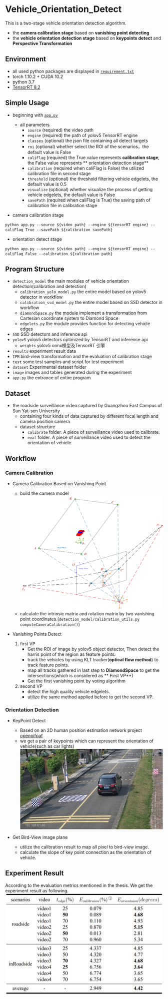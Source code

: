 # Vehicle_Orientation_Detect

This is a two-stage vehicle orientation detection algorithm.

- the **camera calibration stage** based on **vanishing point detecting**
- the **vehicle orientation detection stage** based on **keypoints detect** and **Perspective Transformation**

## Environment

- all used python packages are displayed in [`requirement.txt`](./requirements.txt)
- torch 1.10.2 + CUDA 10.2
- python 3.7
- [TensorRT 8.2](https://developer.nvidia.com/tensorrt-getting-started)

## Simple Usage

- beginning with [`app.py`](./app.py)
    - all parameters
        - `source` (required) the video path
        - `engine` (required) the path of yolov5 TensorRT engine
        - `classes` (optional) the json file containing all detect targets
        - `roi` (optional) whether select the ROI of the scenarios，the default value is False
        - `caliFlag` (required) the True value represents **calibration stage**, the False value represents **
          orientation detection stage**
        - `calibration` (required when caliFlag is False) the utilized calibration file in second stage
        - `threshold` (optional) the threshold filtering vehicle edgelets, the default value is 0.5
        - `visualize` (optional) whether visualize the process of getting vehicle edgelets, the default value is False
        - `savePath` (required when caliFlag is True) the saving path of calibration file in calibration stage


- camera calibration stage

```shell
python app.py --source ${video path} --engine ${tensorRT engine} --caliFlag True --savePath ${calibration savePath}
```

- orientation detect stage

```shell
python app.py --source ${video path} --engine ${tensorRT engine} --caliFlag False --calibration ${calibration path}
```

## Program Structure

- `detection_model` the main modules of vehicle orientation detection(calibration and detection)
    - `calibration_yolo_model.py` the entire model based on yolov5 detector in workflow
    - `calibration_ssd_model.py`  the entire model based on SSD detector in workflow
    - `diamondSpace.py` the module implement a transformation from Cartesian coordinate system to Diamond Space
    - `edgelets.py` the module provides function for detecting vehicle edges
- `SSD` SSD detectors and inference api
- `yolov5` yolov5 detectors optimized by TensorRT and inference api
    - `weights` yolov5 onnx模型及TensorRT 引擎
- `results` experiment result data
- `IPM` bird-view transformation and the evaluation of calibration stage
- `test` some test samples and script for test experiment
- `dataset` Experimental dataset folder
- `image` images and tables generated during the experiment
- `app.py` the entrance of entire program

## Dataset

- the roadside surveillance video captured by Guangzhou East Campus of Sun Yat-sen University
    - containing four kinds of data captured by different focal length and camera position camera
    - dataset structure
        - `calibrate` folder. A piece of surveillance video used to calibrate.
        - `eval` folder. A piece of surveillance video used to detect the orientation of vehicle.

## Workflow

### Camera Calibration

- Camera Calibration Based on Vanishing Point
    - build the camera model
      ![](./image/chap03/camera_model.jpg)
    - calculate the intrinsic matrix and rotation matrix by two vanishing point
      coordinates.(`detection_model/calibration_utils.py computeCameraCalibration()`)

- Vanishing Points Detect
    1. first VP
        - Get the ROI of image by yolov5 object detector, Then detect the harris point of the region as feature points.
        - track the vehicles by using KLT tracker(**optical flow method**) to track feature points.
        - map all tracks gathered in last step to **DiamondSpace** to get the intersections(which is considered as **
          First VP**)
        - Get the first vanishing point by voting algorithm
    2. second VP
        - detect the high quality vehicle edgelets.
        - utilize the same method applied before to get the second VP.

### Orientation Detection

- KeyPoint Detect
    - Based on an 2D human position estimation network project [openpifpaf](https://github.com/openpifpaf/openpifpaf)
    - we get a pair of keypoints which can represent the orientation of vehicle(such as car lights)
      ![](./image/chap04/sigle_pair_keypoint.jpg)

- Get Bird-View image plane
    - utilize the calibration result to map all pixel to bird-view image.
    - calculate the slope of key point connection as the orientation of vehicle.

## Experiment Result

According to the evaluation metrics mentioned in the thesis. We get the experiment result as following.
![](./image/result.jpg)

